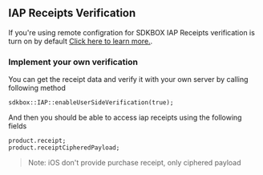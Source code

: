 
## IAP Receipts Verification
If you're using remote configration for SDKBOX IAP Receipts verification is turn on by default [Click here to learn more.](/liveops/receipt-verification).

### Implement your own verification
You can get the receipt data and verify it with your own server by calling following method
```
sdkbox::IAP::enableUserSideVerification(true);
```
And then you should be able to access iap receipts using the following fields
```
product.receipt;
product.receiptCipheredPayload;
```
>Note: iOS don't provide purchase receipt, only ciphered payload

